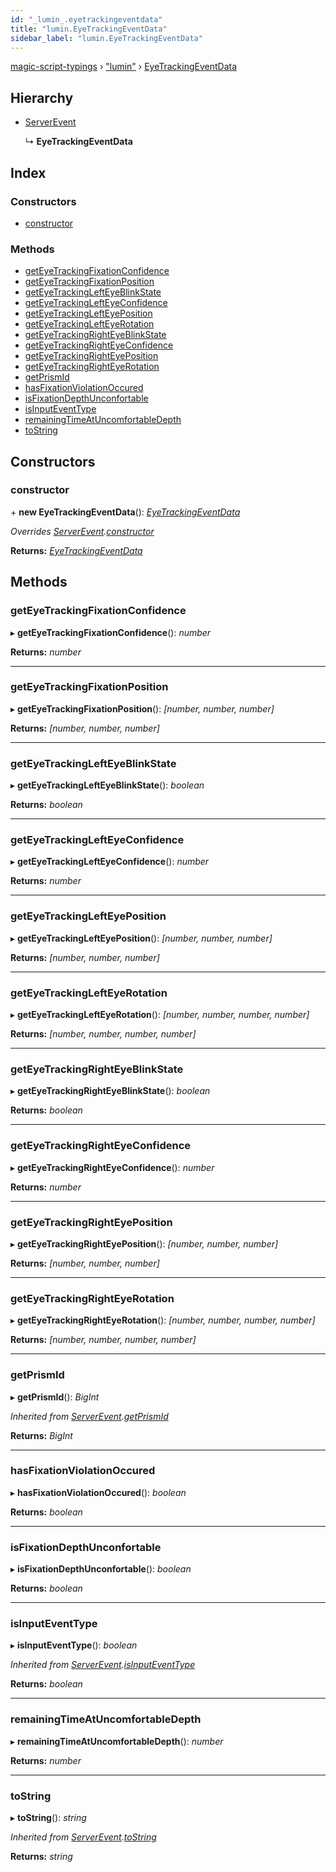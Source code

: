 ```yaml
---
id: "_lumin_.eyetrackingeventdata"
title: "lumin.EyeTrackingEventData"
sidebar_label: "lumin.EyeTrackingEventData"
---
```


[magic-script-typings](../index.md) › [&quot;lumin&quot;](../modules/_lumin_.md) › [EyeTrackingEventData](_lumin_.eyetrackingeventdata.md)

## Hierarchy

* [ServerEvent](_lumin_.serverevent.md)

  ↳ **EyeTrackingEventData**

## Index

### Constructors

* [constructor](_lumin_.eyetrackingeventdata.md#constructor)

### Methods

* [getEyeTrackingFixationConfidence](_lumin_.eyetrackingeventdata.md#geteyetrackingfixationconfidence)
* [getEyeTrackingFixationPosition](_lumin_.eyetrackingeventdata.md#geteyetrackingfixationposition)
* [getEyeTrackingLeftEyeBlinkState](_lumin_.eyetrackingeventdata.md#geteyetrackinglefteyeblinkstate)
* [getEyeTrackingLeftEyeConfidence](_lumin_.eyetrackingeventdata.md#geteyetrackinglefteyeconfidence)
* [getEyeTrackingLeftEyePosition](_lumin_.eyetrackingeventdata.md#geteyetrackinglefteyeposition)
* [getEyeTrackingLeftEyeRotation](_lumin_.eyetrackingeventdata.md#geteyetrackinglefteyerotation)
* [getEyeTrackingRightEyeBlinkState](_lumin_.eyetrackingeventdata.md#geteyetrackingrighteyeblinkstate)
* [getEyeTrackingRightEyeConfidence](_lumin_.eyetrackingeventdata.md#geteyetrackingrighteyeconfidence)
* [getEyeTrackingRightEyePosition](_lumin_.eyetrackingeventdata.md#geteyetrackingrighteyeposition)
* [getEyeTrackingRightEyeRotation](_lumin_.eyetrackingeventdata.md#geteyetrackingrighteyerotation)
* [getPrismId](_lumin_.eyetrackingeventdata.md#getprismid)
* [hasFixationViolationOccured](_lumin_.eyetrackingeventdata.md#hasfixationviolationoccured)
* [isFixationDepthUnconfortable](_lumin_.eyetrackingeventdata.md#isfixationdepthunconfortable)
* [isInputEventType](_lumin_.eyetrackingeventdata.md#isinputeventtype)
* [remainingTimeAtUncomfortableDepth](_lumin_.eyetrackingeventdata.md#remainingtimeatuncomfortabledepth)
* [toString](_lumin_.eyetrackingeventdata.md#tostring)

## Constructors

###  constructor

\+ **new EyeTrackingEventData**(): *[EyeTrackingEventData](_lumin_.eyetrackingeventdata.md)*

*Overrides [ServerEvent](_lumin_.serverevent.md).[constructor](_lumin_.serverevent.md#constructor)*

**Returns:** *[EyeTrackingEventData](_lumin_.eyetrackingeventdata.md)*

## Methods

###  getEyeTrackingFixationConfidence

▸ **getEyeTrackingFixationConfidence**(): *number*

**Returns:** *number*

___

###  getEyeTrackingFixationPosition

▸ **getEyeTrackingFixationPosition**(): *[number, number, number]*

**Returns:** *[number, number, number]*

___

###  getEyeTrackingLeftEyeBlinkState

▸ **getEyeTrackingLeftEyeBlinkState**(): *boolean*

**Returns:** *boolean*

___

###  getEyeTrackingLeftEyeConfidence

▸ **getEyeTrackingLeftEyeConfidence**(): *number*

**Returns:** *number*

___

###  getEyeTrackingLeftEyePosition

▸ **getEyeTrackingLeftEyePosition**(): *[number, number, number]*

**Returns:** *[number, number, number]*

___

###  getEyeTrackingLeftEyeRotation

▸ **getEyeTrackingLeftEyeRotation**(): *[number, number, number, number]*

**Returns:** *[number, number, number, number]*

___

###  getEyeTrackingRightEyeBlinkState

▸ **getEyeTrackingRightEyeBlinkState**(): *boolean*

**Returns:** *boolean*

___

###  getEyeTrackingRightEyeConfidence

▸ **getEyeTrackingRightEyeConfidence**(): *number*

**Returns:** *number*

___

###  getEyeTrackingRightEyePosition

▸ **getEyeTrackingRightEyePosition**(): *[number, number, number]*

**Returns:** *[number, number, number]*

___

###  getEyeTrackingRightEyeRotation

▸ **getEyeTrackingRightEyeRotation**(): *[number, number, number, number]*

**Returns:** *[number, number, number, number]*

___

###  getPrismId

▸ **getPrismId**(): *BigInt*

*Inherited from [ServerEvent](_lumin_.serverevent.md).[getPrismId](_lumin_.serverevent.md#getprismid)*

**Returns:** *BigInt*

___

###  hasFixationViolationOccured

▸ **hasFixationViolationOccured**(): *boolean*

**Returns:** *boolean*

___

###  isFixationDepthUnconfortable

▸ **isFixationDepthUnconfortable**(): *boolean*

**Returns:** *boolean*

___

###  isInputEventType

▸ **isInputEventType**(): *boolean*

*Inherited from [ServerEvent](_lumin_.serverevent.md).[isInputEventType](_lumin_.serverevent.md#isinputeventtype)*

**Returns:** *boolean*

___

###  remainingTimeAtUncomfortableDepth

▸ **remainingTimeAtUncomfortableDepth**(): *number*

**Returns:** *number*

___

###  toString

▸ **toString**(): *string*

*Inherited from [ServerEvent](_lumin_.serverevent.md).[toString](_lumin_.serverevent.md#tostring)*

**Returns:** *string*